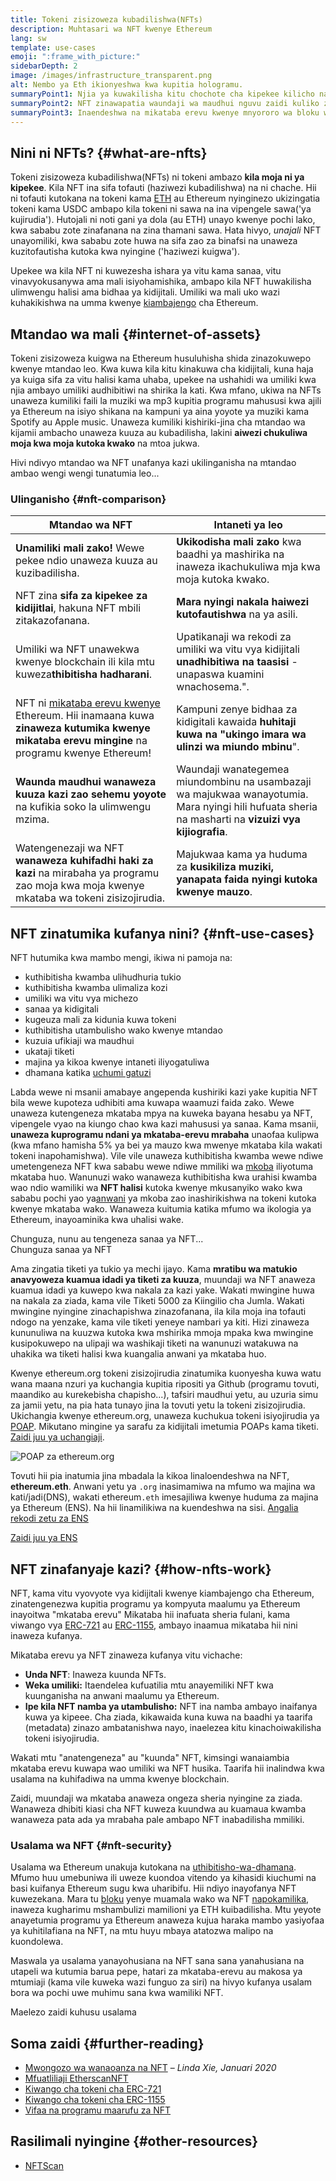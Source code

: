 ```yaml
---
title: Tokeni zisizoweza kubadilishwa(NFTs)
description: Muhtasari wa NFT kwenye Ethereum
lang: sw
template: use-cases
emoji: ":frame_with_picture:"
sidebarDepth: 2
image: /images/infrastructure_transparent.png
alt: Nembo ya Eth ikionyeshwa kwa kupitia hologramu.
summaryPoint1: Njia ya kuwakilisha kitu chochote cha kipekee kilicho na msingi wa Ethereum.
summaryPoint2: NFT zinawapatia waundaji wa maudhui nguvu zaidi kuliko zamani.
summaryPoint3: Inaendeshwa na mikataba erevu kwenye mnyororo wa bloku wa Ethereum.
---
```


## Nini ni NFTs? {#what-are-nfts}

Tokeni zisizoweza kubadilishwa(NFTs) ni tokeni ambazo **kila moja ni ya kipekee**. Kila NFT ina sifa tofauti (haziwezi kubadilishwa) na ni chache. Hii ni tofauti kutokana na tokeni kama [ETH](/glossary/#ether) au Ethereum nyinginezo ukizingatia tokeni kama USDC ambapo kila tokeni ni sawa na ina vipengele sawa('ya kujirudia'). Hutojali ni noti gani ya dola (au ETH) unayo kwenye pochi lako, kwa sababu zote zinafanana na zina thamani sawa. Hata hivyo, _unajali_ NFT unayomiliki, kwa sababu zote huwa na sifa zao za binafsi na unaweza kuzitofautisha kutoka kwa nyingine ('haziwezi kuigwa').

Upekee wa kila NFT ni kuwezesha ishara ya vitu kama sanaa, vitu vinavyokusanywa ama mali isiyohamishika, ambapo kila NFT huwakilisha ulimwengu halisi ama bidhaa ya kidijitali. Umiliki wa mali uko wazi kuhakikishwa na umma kwenye [kiambajengo](/glossary/#blockchain) cha Ethereum.

<YouTube id="Xdkkux6OxfM" />

## Mtandao wa mali {#internet-of-assets}

Tokeni zisizoweza kuigwa na Ethereum husuluhisha shida zinazokuwepo kwenye mtandao leo. Kwa kuwa kila kitu kinakuwa cha kidijitali, kuna haja ya kuiga sifa za vitu halisi kama uhaba, upekee na ushahidi wa umiliki kwa njia ambayo umiliki audhibitiwi na shirika la kati. Kwa mfano, ukiwa na NFTs unaweza kumiliki faili la muziki wa mp3 kupitia programu mahususi kwa ajili ya Ethereum na isiyo shikana na kampuni ya aina yoyote ya muziki kama Spotify au Apple music. Unaweza kumiliki kishiriki-jina cha mtandao wa kijamii ambacho unaweza kuuza au kubadilisha, lakini **aiwezi chukuliwa moja kwa moja kutoka kwako** na mtoa jukwa.

Hivi ndivyo mtandao wa NFT unafanya kazi ukilinganisha na mtandao ambao wengi wengi tunatumia leo...

### Ulinganisho {#nft-comparison}

| Mtandao wa NFT                                                                                                                                                         | Intaneti ya leo                                                                                                                                     |
| ---------------------------------------------------------------------------------------------------------------------------------------------------------------------- | --------------------------------------------------------------------------------------------------------------------------------------------------- |
| **Unamiliki mali zako!** Wewe pekee ndio unaweza kuuza au kuzibadilisha.                                                                                               | **Ukikodisha mali zako** kwa baadhi ya mashirika na inaweza ikachukuliwa mja kwa moja kutoka kwako.                                                 |
| NFT zina **sifa za kipekee za kidijitlai**, hakuna NFT mbili zitakazofanana.                                                                                           | **Mara nyingi nakala haiwezi kutofautishwa** na ya asili.                                                                                           |
| Umiliki wa NFT unawekwa kwenye blockchain ili kila mtu kuweza**thibitisha hadharani**.                                                                                 | Upatikanaji wa rekodi za umiliki wa vitu vya kidijitali **unadhibitiwa na taasisi** - unapaswa kuamini wnachosema.".                                |
| NFT ni [mikataba erevu kwenye](/glossary/#smart-contract) Ethereum. Hii inamaana kuwa **zinaweza kutumika kwenye mikataba erevu mingine** na programu kwenye Ethereum! | Kampuni zenye bidhaa za kidigitali kawaida **huhitaji kuwa na "ukingo imara wa ulinzi wa miundo mbinu**".                                           |
| **Waunda maudhui wanaweza kuuza kazi zao sehemu yoyote** na kufikia soko la ulimwengu mzima.                                                                           | Waundaji wanategemea miundombinu na usambazaji wa majukwaa wanayotumia. Mara nyingi hili hufuata sheria na masharti na **vizuizi vya kijiografia**. |
| Watengenezaji wa NFT **wanaweza kuhifadhi haki za kazi** na mirabaha ya programu zao moja kwa moja kwenye mkataba wa tokeni zisizojirudia.                             | Majukwaa kama ya huduma za **kusikiliza muziki, yanapata faida nyingi kutoka kwenye mauzo**.                                                        |

## NFT zinatumika kufanya nini? {#nft-use-cases}

NFT hutumika kwa mambo mengi, ikiwa ni pamoja na:

- kuthibitisha kwamba ulihudhuria tukio
- kuthibitisha kwamba ulimaliza kozi
- umiliki wa vitu vya michezo
- sanaa ya kidigitali
- kugeuza mali za kidunia kuwa tokeni
- kuthibitisha utambulisho wako kwenye mtandao
- kuzuia ufikiaji wa maudhui
- ukataji tiketi
- majina ya kikoa kwenye intaneti iliyogatuliwa
- dhamana katika [uchumi gatuzi](/glossary/#defi)

Labda wewe ni msanii amabaye angependa kushiriki kazi yake kupitia NFT bila wewe kupoteza udhibiti ama kuwapa waamuzi faida zako. Wewe unaweza kutengeneza mkataba mpya na kuweka bayana hesabu ya NFT, vipengele vyao na kiungo chao kwa kazi mahususi ya sanaa. Kama msanii, **unaweza kuprogramu ndani ya mkataba-erevu mrabaha** unaofaa kulipwa (kwa mfano hamisha 5% ya bei ya mauzo kwa mwenye mkataba kila wakati tokeni inapohamishwa). Vile vile unaweza kuthibitisha kwamba wewe ndiwe umetengeneza NFT kwa sababu wewe ndiwe mmiliki wa [mkoba](/glossary/#wallet) iliyotuma mkataba huo. Wanunuzi wako wanaweza kuthibitisha kwa urahisi kwamba wao ndio wamiliki wa **NFT halisi** kutoka kwenye mkusanyiko wako kwa sababu pochi yao ya[anwani](/glossary/#address) ya mkoba zao inashirikishwa na tokeni kutoka kwenye mkataba wako. Wanaweza kuitumia katika mfumo wa ikologia ya Ethereum, inayoaminika kwa uhalisi wake.

<Alert variant="update" className="mt-8">
<Emoji text=":eyes:" className="text-4xl"/>
<AlertContent className="justify-between flex-row items-center">
  <div>Chunguza, nunu au tengeneza sanaa ya NFT...</div>
  <ButtonLink href="/dapps/?category=collectibles#explore">
    Chunguza sanaa ya NFT
  </ButtonLink>
</AlertContent>
</Alert>

Ama zingatia tiketi ya tukio ya mechi ijayo. Kama **mratibu wa matukio anavyoweza kuamua idadi ya tiketi za kuuza**, muundaji wa NFT anaweza kuamua idadi ya kuwepo kwa nakala za kazi yake. Wakati mwingine huwa na nakala za ziada, kama vile Tiketi 5000 za Kiingilio cha Jumla. Wakati mwingine nyingine zinachapishwa zinazofanana, ila kila moja ina tofauti ndogo na yenzake, kama vile tiketi yeneye nambari ya kiti. Hizi zinaweza kununuliwa na kuuzwa kutoka kwa mshirika mmoja mpaka kwa mwingine kusipokuwepo na ulipaji wa washikaji tiketi na wanunuzi watakuwa na uhakika wa tiketi halisi kwa kuangalia anwani ya mkataba huo.

Kwenye ethereum.org tokeni zisizojirudia zinatumika kuonyesha kuwa watu wana maana nzuri ya kuchangia kupitia ripositi ya Github (programu tovuti, maandiko au kurekebisha chapisho...), tafsiri maudhui yetu, au uzuria simu za jamii yetu, na pia hata tunayo jina la tovuti yetu la tokeni zisizojirudia. Ukichangia kwenye ethereum.org, unaweza kuchukua tokeni isiyojirudia ya [POAP](/glossary/#poap). Mikutano mingine ya sarafu za kidijitali imetumia POAPs kama tiketi. [Zaidi juu ya uchangiaji](/contributing/#poap).

![POAP za ethereum.org](./poap.png)

Tovuti hii pia inatumia jina mbadala la kikoa linaloendeshwa na NFT, **ethereum.eth**. Anwani yetu ya `.org` inasimamiwa na mfumo wa majina wa kati/jadi(DNS), wakati ethereum`.eth` imesajiliwa kwenye huduma za majina ya Ethereum (ENS). Na hii linamilikiwa na kuendeshwa na sisi. [Angalia rekodi zetu za ENS](https://app.ens.domains/name/ethereum.eth)

[Zaidi juu ya ENS](https://app.ens.domains)

<Divider />

## NFT zinafanyaje kazi? {#how-nfts-work}

NFT, kama vitu vyovyote vya kidijitali kwenye kiambajengo cha Ethereum, zinatengenezwa kupitia programu ya kompyuta maalumu ya Ethereum inayoitwa "mkataba erevu" Mikataba hii inafuata sheria fulani, kama viwango vya [ERC-721](/glossary/#erc-721) au [ERC-1155](/glossary/#erc-1155), ambayo inaamua mikataba hii nini inaweza kufanya.

Mikataba erevu ya NFT zinaweza kufanya vitu vichache:

- **Unda NFT**: Inaweza kuunda NFTs.
- **Weka umiliki:** Itaendelea kufuatilia mtu anayemiliki NFT kwa kuunganisha na anwani maalumu ya Ethereum.
- **Ipe kila NFT namba ya utambulisho:** NFT ina namba ambayo inaifanya kuwa ya kipeee. Cha ziada, kikawaida kuna kuwa na baadhi ya taarifa (metadata) zinazo ambatanishwa nayo, inaelezea kitu kinachoiwakilisha tokeni isiyojirudia.

Wakati mtu "anatengeneza" au "kuunda" NFT, kimsingi wanaiambia mkataba erevu kuwapa wao umiliki wa NFT husika. Taarifa hii inalindwa kwa usalama na kuhifadiwa na umma kwenye blockchain.

Zaidi, muundaji wa mkataba anaweza ongeza sheria nyingine za ziada. Wanaweza dhibiti kiasi cha NFT kuweza kuundwa au kuamaua kwamba wanaweza pata ada ya mrabaha pale ambapo NFT inabadilisha mmiliki.

### Usalama wa NFT {#nft-security}

Usalama wa Ethereum unakuja kutokana na [uthibitisho-wa-dhamana](/glossary/#pos). Mfumo huu umebuniwa ili uweze kuondoa vitendo ya kihasidi kiuchumi na basi kuifanya Ethereum sugu kwa uharibifu. Hii ndiyo inayofanya NFT kuwezekana. Mara tu [bloku](/glossary/#block) yenye muamala wako wa NFT [napokamilika](/glossary/#finality), inaweza kugharimu mshambulizi mamilioni ya ETH kuibadilisha. Mtu yeyote anayetumia programu ya Ethereum anaweza kujua haraka mambo yasiyofaa ya kuhitilafiana na NFT, na mtu huyu mbaya atatozwa malipo na kuondolewa.

Maswala ya usalama yanayohusiana na NFT sana sana yanahusiana na utapeli wa kutumia barua pepe, hatari za mkataba-erevu au makosa ya mtumiaji (kama vile kuweka wazi funguo za siri) na hivyo kufanya usalam bora wa pochi uwe muhimu sana kwa wamiliki NFT.

<ButtonLink href="/security/">
  Maelezo zaidi kuhusu usalama
</ButtonLink>

## Soma zaidi {#further-reading}

- [Mwongozo wa wanaoanza na NFT](https://linda.mirror.xyz/df649d61efb92c910464a4e74ae213c4cab150b9cbcc4b7fb6090fc77881a95d) – _Linda Xie, Januari 2020_
- [Mfuatliliaji EtherscanNFT](https://etherscan.io/nft-top-contracts)
- [Kiwango cha tokeni cha ERC-721](/developers/docs/standards/tokens/erc-721/)
- [Kiwango cha tokeni cha ERC-1155](/developers/docs/standards/tokens/erc-1155/)
- [Vifaa na programu maarufu za NFT](https://www.ethereum-ecosystem.com/blockchains/ethereum/nfts)

## Rasilimali nyingine {#other-resources}

- [NFTScan](https://nftscan.com/)

<Divider />

<QuizWidget quizKey="nfts" />
